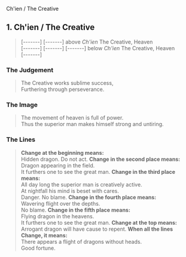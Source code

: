 Ch'ien / The Creative
## 1. Ch'ien / The Creative
> [-------]
> [-------] above _Ch'ien_ The Creative, Heaven  
> [-------]
> [-------]
> [-------] below _Ch'ien_ The Creative, Heaven  
> [-------]
### The Judgement
> The Creative works sublime success,  
 Furthering through perseverance.
### The Image
> The movement of heaven is full of power.  
 Thus the superior man makes himself strong and untiring.
### The Lines

 > **Change at the beginning means:**  
 Hidden dragon. Do not act.
 > **Change in the second place means:**  
 Dragon appearing in the field.  
 It furthers one to see the great man.
 > **Change in the third place means:**  
 All day long the superior man is creatively active.  
 At nightfall his mind is beset with cares.  
 Danger. No blame.
 > **Change in the fourth place means:**  
 Wavering flight over the depths.  
 No blame.
 > **Change in the fifth place means:**  
 Flying dragon in the heavens.  
 It furthers one to see the great man.
 > **Change at the top means:**  
 Arrogant dragon will have cause to repent.
 > **When all the lines Change, it means:**  
 There appears a flight of dragons without heads.  
 Good fortune.



